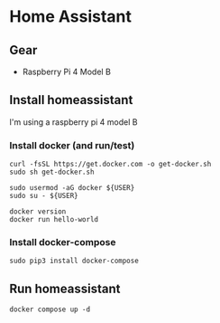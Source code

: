 # Home Assistant

## Gear
- Raspberry Pi 4 Model B

## Install homeassistant

I'm using a raspberry pi 4 model B

### Install docker (and run/test)

```
curl -fsSL https://get.docker.com -o get-docker.sh
sudo sh get-docker.sh

sudo usermod -aG docker ${USER}
sudo su - ${USER}

docker version
docker run hello-world
```

### Install docker-compose

```
sudo pip3 install docker-compose
```

## Run homeassistant

```
docker compose up -d
```
